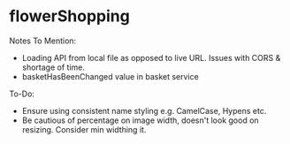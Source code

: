 # flowerShopping

Notes To Mention:
* Loading API from local file as opposed to live URL. Issues with CORS & shortage of time.
* basketHasBeenChanged value in basket service


To-Do:
* Ensure using consistent name styling e.g. CamelCase, Hypens etc.
* Be cautious of percentage on image width, doesn't look good on resizing. Consider min widthing it.